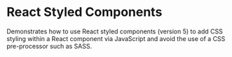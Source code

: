 # React Styled Components
Demonstrates how to use React styled components (version 5) to add CSS styling within a React component via JavaScript and avoid the use of a CSS pre-processor such as SASS.

